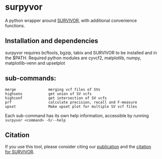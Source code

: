 # surpyvor
A python wrapper around [SURVIVOR](https://github.com/fritzsedlazeck/SURVIVOR), with additional convenience functions.

## Installation and dependencies
surpyvor requires bcftools, bgzip, tabix and SURVIVOR to be installed and in the $PATH.
Required python modules are cyvcf2, matplotlib, numpy, matplotlib-venn and upsetplot



## sub-commands:
    merge               merging vcf files of SVs
    highsens            get union of SV vcfs
    highconf            get intersection of SV vcfs
    prf                 calculate precision, recall and F-measure
    upset               Make upset plot for multiple SV vcf files

Each sub-command has its own help information, accessible by running `surpyvor <command> -h/--help`

## Citation
If you use this tool, please consider citing our [publication](https://genome.cshlp.org/content/early/2019/06/11/gr.244939.118.abstract) and the [citation for SURVIVOR](https://www.nature.com/articles/ncomms14061).
